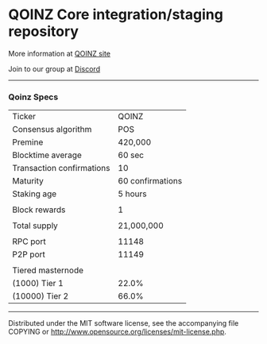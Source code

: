 QOINZ Core integration/staging repository
======================================
More information at [QOINZ site](https://qoinz.network/)

Join to our group at [Discord](https://discord.gg/WfxZAVg)

***

### Qoinz Specs

<table>
<tr><td>Ticker</td><td>QOINZ</td></tr>
<tr><td>Consensus algorithm</td><td>POS</td></tr>
<tr><td>Premine</td><td>420,000</td></tr>
<tr><td>Blocktime average</td><td>60 sec</td></tr>
<tr><td>Transaction confirmations</td><td>10</td></tr>
<tr><td>Maturity</td><td>60 confirmations</td></tr>
<tr><td>Staking age</td><td>5 hours</td></tr>
<tr><td></td><td></td></tr>
<tr><td>Block rewards</td><td>1</td></tr>
<tr><td></td><td></td></tr>
<tr><td>Total supply</td><td>21,000,000</td></tr>
<tr><td></td><td></td></tr>
<tr><td>RPC port</td><td>11148</td></tr>
<tr><td>P2P port</td><td>11149</td></tr>
<tr><td></td><td></td></tr>
<tr><td>Tiered masternode</td><td></td></tr>
<tr><td>(1000) Tier 1</td><td>22.0%</td></tr>
<tr><td>(10000) Tier 2</td><td>66.0%</td></tr>
</table>

***
Distributed under the MIT software license, see the accompanying file COPYING or http://www.opensource.org/licenses/mit-license.php.

